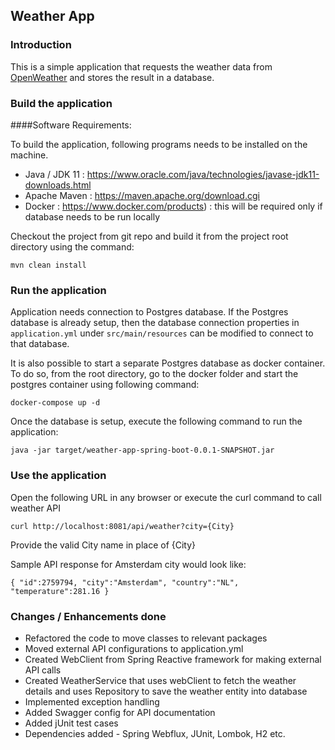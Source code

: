 Weather App
---
### Introduction

This is a simple application that requests the weather data from [OpenWeather](https://openweathermap.org/) and stores the result in a database.

### Build the application
####Software Requirements:

To build the application, following programs needs to be installed on the machine.
- Java / JDK 11 : https://www.oracle.com/java/technologies/javase-jdk11-downloads.html
- Apache Maven : https://maven.apache.org/download.cgi
- Docker : https://www.docker.com/products) : this will be required only if database needs to be run locally

Checkout the project from git repo and build it from the project root directory using the command:

`mvn clean install`

### Run the application

Application needs connection to Postgres database. If the Postgres database is already setup, then the database connection properties in `application.yml` under `src/main/resources` can be modified to connect to that database.

It is also possible to start a separate Postgres database as docker container. To do so, from the root directory, go to the docker folder and start the postgres container using following command:

`docker-compose up -d`

Once the database is setup, execute the following command to run the application:

`java -jar target/weather-app-spring-boot-0.0.1-SNAPSHOT.jar`


### Use the application

Open the following URL in any browser or execute the curl command to call weather API

`curl http://localhost:8081/api/weather?city={City}`

Provide the valid City name in place of {City}

Sample API response for Amsterdam city would look like:

`{ "id":2759794,
   "city":"Amsterdam",
   "country":"NL",
   "temperature":281.16
  }`


### Changes / Enhancements done

- Refactored the code to move classes to relevant packages
- Moved external API configurations to application.yml
- Created WebClient from Spring Reactive framework for making external API calls
- Created WeatherService that uses webClient to fetch the weather details and uses Repository to save the weather entity into database
- Implemented exception handling
- Added Swagger config for API documentation
- Added jUnit test cases
- Dependencies added - Spring Webflux, JUnit, Lombok, H2 etc.